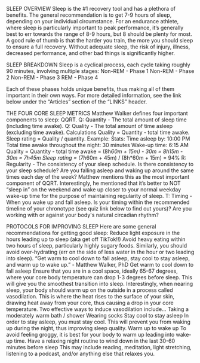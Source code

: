 SLEEP
OVERVIEW
Sleep is the #1 recovery tool and has a plethora of benefits. The general recommendation is to get 7-9 hours of sleep, depending on your individual circumstance. For an endurance athlete, where sleep is particularly important to peak performance, it’s generally best to err towards the range of 8-9 hours, but 8 should be plenty for most. A good rule of thumb is that the harder you train, the more you should sleep to ensure a full recovery. Without adequate sleep, the risk of injury, illness, decreased performance, and other bad things is significantly higher. 

SLEEP BREAKDOWN
Sleep is a cyclical process, each cycle taking roughly 90 minutes, involving multiple stages:
Non-REM - Phase 1
Non-REM - Phase 2
Non-REM - Phase 3
REM - Phase 4

Each of these phases holds unique benefits, thus making all of them important in their own ways. For more detailed information, see the link below under the “Articles” section of the “LINKS” header.

THE FOUR CORE SLEEP METRICS
Matthew Walker defines four important components to sleep: QQRT.
Q: Quantity - The total amount of sleep time (including time awake).
Q: Quality - The total amount of time asleep (excluding time awake).
Calculations
Quality = Quantity - total time awake.
Sleep rating = Quality / quantity.
Example:
Stats:
Time asleep by: 10:00 PM
Total time awake throughout the night: 30 minutes
Wake-up time: 6:15 AM
Quality = Quantity - total time awake = (8h*60m + 15m) - 30m = 8h15m - 30m = 7h45m
Sleep rating = (7h*60m + 45m) / (8h*60m + 15m) = 94%
R: Regularity - The consistency of your sleep schedule.
Is there consistency to your sleep schedule? Are you falling asleep and waking up around the same times each day of the week? 
Matthew mentions this as the most important component of QQRT. Interestingly, he mentioned that it’s better to NOT “sleep in” on the weekend and wake up closer to your normal weekday wake-up time for the purpose of maintaining regularity of sleep.
T: Timing - When you wake up and fall asleep.
Is your timing within the recommended timeline of your chronotype (see quiz link below to find out yours)? Are you working with or against your body's natural circadian rhythm?

PROTOCOLS FOR IMPROVING SLEEP
Here are some general recommendations for getting good sleep:
Reduce light exposure in the hours leading up to sleep (aka get off TikTok!!)
Avoid heavy eating within two hours of sleep, particularly highly sugary foods. Similarly, you should avoid over-hydrating (err on the side of less water in the hour or two leading into sleep).
“Get warm to cool down to fall asleep, stay cool to stay asleep, and warm up to wake up.” - Matthew Walker, PhD
Get warm to cool down to fall asleep
Ensure that you are in a cool space, ideally 65-67 degrees, where your core body temperature can drop 1-3 degrees before sleep. This will give you the smoothest transition into sleep. Interestingly, when nearing sleep, your body should warm up on the outside in a process called vasodilation. This is where the heat rises to the surface of your skin, drawing heat away from your core, thus causing a drop in your core temperature.
Two effective ways to induce vasodilation include…
Taking a moderately warm bath / shower
Wearing socks
Stay cool to stay asleep
In order to stay asleep, you must stay cool. This will prevent you from waking up during the night, thus improving sleep quality.
Warm up to wake up
To avoid feeling groggy, it is best for your body to warm up leading into wake-up time.
Have a relaxing night routine to wind down in the last 30-60 minutes before sleep
This may include reading, meditation, light stretching, listening to a podcast, and/or anything else that relaxes you.